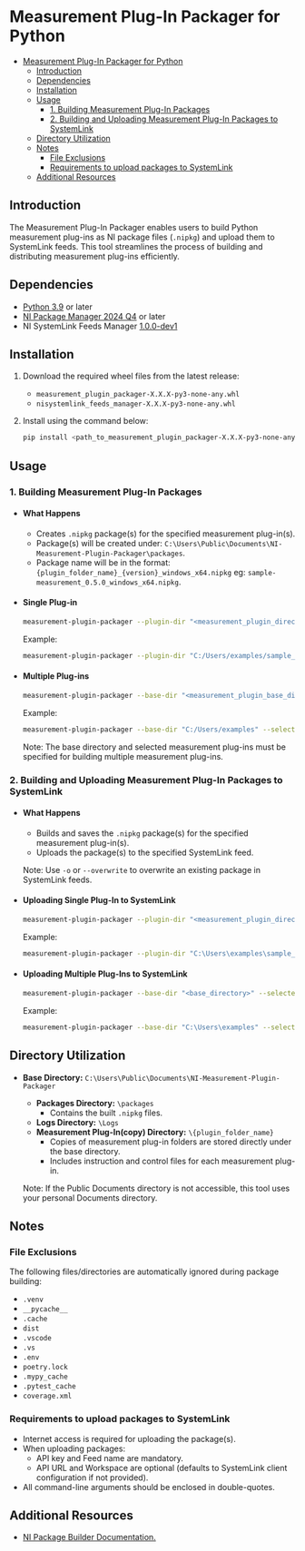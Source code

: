 # Measurement Plug-In Packager for Python

- [Measurement Plug-In Packager for Python](#measurement-plug-in-packager-for-python)
  - [Introduction](#introduction)
  - [Dependencies](#dependencies)
  - [Installation](#installation)
  - [Usage](#usage)
    - [1. Building Measurement Plug-In Packages](#1-building-measurement-plug-in-packages)
    - [2. Building and Uploading Measurement Plug-In Packages to SystemLink](#2-building-and-uploading-measurement-plug-in-packages-to-systemlink)
  - [Directory Utilization](#directory-utilization)
  - [Notes](#notes)
    - [File Exclusions](#file-exclusions)
    - [Requirements to upload packages to SystemLink](#requirements-to-upload-packages-to-systemlink)
  - [Additional Resources](#additional-resources)

## Introduction

The Measurement Plug-In Packager enables users to build Python measurement plug-ins as NI package files (`.nipkg`) and upload them to SystemLink feeds. This tool streamlines the process of building and distributing measurement plug-ins efficiently.

## Dependencies

- [Python 3.9](https://www.python.org/downloads/release/python-3913/) or later
- [NI Package Manager 2024 Q4](https://www.ni.com/en/support/downloads/software-products/download.package-manager.html#322516) or later
- NI SystemLink Feeds Manager [1.0.0-dev1](./dependencies/nisystemlink_feeds_manager-1.0.0.dev1-py3-none-any.whl)

## Installation

1. Download the required wheel files from the latest release:
    - `measurement_plugin_packager-X.X.X-py3-none-any.whl`
    - `nisystemlink_feeds_manager-X.X.X-py3-none-any.whl`
2. Install using the command below:

    ```bash
    pip install <path_to_measurement_plugin_packager-X.X.X-py3-none-any.whl> <path_to_nisystemlink_feeds_manager-X.X.X-py3-none-any.whl>
    ```

## Usage

### 1. Building Measurement Plug-In Packages

- #### What Happens

  - Creates `.nipkg` package(s) for the specified measurement plug-in(s).
  - Package(s) will be created under: `C:\Users\Public\Documents\NI-Measurement-Plugin-Packager\packages`.
  - Package name will be in the format: `{plugin_folder_name}_{version}_windows_x64.nipkg` eg: `sample-measurement_0.5.0_windows_x64.nipkg`.
<!-- TODO: Update the flag names -->
- #### Single Plug-in

  ```bash
  measurement-plugin-packager --plugin-dir "<measurement_plugin_directory>"
  ```

  Example:

  ```bash
  measurement-plugin-packager --plugin-dir "C:/Users/examples/sample_measurement"
  ```

- #### Multiple Plug-ins

  ```bash
  measurement-plugin-packager --base-dir "<measurement_plugin_base_directory>" --selected-meas-plugins "<plugin1,plugin2>"
  ```

  Example:
  
  ```bash
  measurement-plugin-packager --base-dir "C:/Users/examples" --selected-meas-plugins "sample_measurement,test_measurement"
  ```

  Note: The base directory and selected measurement plug-ins must be specified for building multiple measurement plug-ins.

### 2. Building and Uploading Measurement Plug-In Packages to SystemLink

- #### What Happens

  - Builds and saves the `.nipkg` package(s) for the specified measurement plug-in(s).
  - Uploads the package(s) to the specified SystemLink feed.
  
  Note: Use `-o` or `--overwrite` to overwrite an existing package in SystemLink feeds.

- #### Uploading Single Plug-In to SystemLink

  ```bash
  measurement-plugin-packager --plugin-dir "<measurement_plugin_directory>" --upload-packages --api-url "<systemlink_api_url>" --api-key "<api_key>" --workspace   "<workspace_name>" --feed-name "<feed_name>"
  ```
  
  Example:
  
  ```bash
  measurement-plugin-packager --plugin-dir "C:\Users\examples\sample_measurement" --upload-packages --api-url "https://dev-api.lifecyclesolutions.ni.com/"   --api-key "123234" --workspace "sample_workspace" --feed-name "example_feed"
  ```

- #### Uploading Multiple Plug-Ins to SystemLink

  ```bash
  measurement-plugin-packager --base-dir "<base_directory>" --selected-meas-plugins "<plugin1,plugin2>" --upload-packages --api-url "<systemlink_api_url>"   --api-key "<api_key>" --workspace "<workspace_name>" --feed-name "<feed_name>"
  ```
  
  Example:
  
  ```bash
  measurement-plugin-packager --base-dir "C:\Users\examples" --selected-meas-plugins "sample_measurement,testing_measurement" --upload-packages --api-url "https://  dev-api.lifecyclesolutions.ni.com/" --api-key "123234" --workspace "sample_workspace" --feed-name "example_feed"
  ```

## Directory Utilization

- **Base Directory:** `C:\Users\Public\Documents\NI-Measurement-Plugin-Packager`
  - **Packages Directory:** `\packages`
    - Contains the built `.nipkg` files.
  - **Logs Directory:** `\Logs`
  - **Measurement Plug-In(copy) Directory:** `\{plugin_folder_name}`
    - Copies of measurement plug-in folders are stored directly under the base directory.
    - Includes instruction and control files for each measurement plug-in.
  
  Note: If the Public Documents directory is not accessible, this tool uses your personal Documents directory.

## Notes

### File Exclusions

The following files/directories are automatically ignored during package building:

- `.venv`
- `__pycache__`
- `.cache`
- `dist`
- `.vscode`
- `.vs`
- `.env`
- `poetry.lock`
- `.mypy_cache`
- `.pytest_cache`
- `coverage.xml`

### Requirements to upload packages to SystemLink

- Internet access is required for uploading the package(s).
- When uploading packages:
  - API key and Feed name are mandatory.
  <!-- To be decided -->
  - API URL and Workspace are optional (defaults to SystemLink client configuration if not provided).
- All command-line arguments should be enclosed in double-quotes.

## Additional Resources

- [NI Package Builder Documentation.](https://www.ni.com/docs/en-US/bundle/package-manager/page/build-package-using-cli.html)
